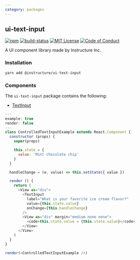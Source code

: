 ```yaml
---
category: packages
---
```


## ui-text-input

[![npm][npm]][npm-url]
[![build-status][build-status]][build-status-url]
[![MIT License][license-badge]][LICENSE]
[![Code of Conduct][coc-badge]][coc]

A UI component library made by Instructure Inc.

### Installation

```sh
yarn add @instructure/ui-text-input
```

### Components
The `ui-text-input` package contains the following:
- [TextInput](#TextInput)

```javascript
---
example: true
render: false
---
class ControlledTextInputExample extends React.Component {
  constructor (props) {
    super(props)

    this.state = {
      value: 'Mint chocolate chip'
    }
  }

  handleChange = (e, value) => this.setState({ value })

  render () {
    return (
      <View as="div">
        <TextInput
          label="What is your favorite ice cream flavor?"
          value={this.state.value}
          onChange={this.handleChange}
        />
        <View as="div" margin="medium none none">
          <code>this.state.value = {this.state.value}</code>
        </View>
      </View>
    )
  }
}

render(<ControlledTextInputExample />)
```

[npm]: https://img.shields.io/npm/v/@instructure/ui-text-input.svg
[npm-url]: https://npmjs.com/package/@instructure/ui-text-input

[build-status]: https://travis-ci.org/instructure/instructure-ui.svg?branch=master
[build-status-url]: https://travis-ci.org/instructure/instructure-ui "Travis CI"

[license-badge]: https://img.shields.io/npm/l/instructure-ui.svg?style=flat-square
[license]: https://github.com/instructure/instructure-ui/blob/master/LICENSE

[coc-badge]: https://img.shields.io/badge/code%20of-conduct-ff69b4.svg?style=flat-square
[coc]: https://github.com/instructure/instructure-ui/blob/master/CODE_OF_CONDUCT.md
